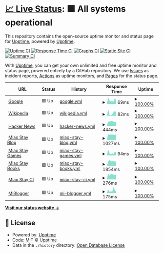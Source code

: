 # [📈 Live Status](https://demo.upptime.js.org): <!--live status--> **🟩 All systems operational**

This repository contains the open-source uptime monitor and status page for [Upptime](https://upptime.js.org), powered by [Upptime](https://github.com/upptime/upptime).

[![Uptime CI](https://github.com/koj-co/upptime/workflows/Uptime%20CI/badge.svg)](https://github.com/koj-co/upptime/actions?query=workflow%3A%22Uptime+CI%22)
[![Response Time CI](https://github.com/koj-co/upptime/workflows/Response%20Time%20CI/badge.svg)](https://github.com/koj-co/upptime/actions?query=workflow%3A%22Response+Time+CI%22)
[![Graphs CI](https://github.com/koj-co/upptime/workflows/Graphs%20CI/badge.svg)](https://github.com/koj-co/upptime/actions?query=workflow%3A%22Graphs+CI%22)
[![Static Site CI](https://github.com/koj-co/upptime/workflows/Static%20Site%20CI/badge.svg)](https://github.com/koj-co/upptime/actions?query=workflow%3A%22Static+Site+CI%22)
[![Summary CI](https://github.com/koj-co/upptime/workflows/Summary%20CI/badge.svg)](https://github.com/koj-co/upptime/actions?query=workflow%3A%22Summary+CI%22)

With [Upptime](https://upptime.js.org), you can get your own unlimited and free uptime monitor and status page, powered entirely by a GitHub repository. We use [Issues](https://github.com/upptime/upptime/issues) as incident reports, [Actions](https://github.com/upptime/upptime/actions) as uptime monitors, and [Pages](https://demo.upptime.js.org) for the status page.

<!--start: status pages-->
<!-- This summary is generated by Upptime (https://github.com/upptime/upptime) -->
<!-- Do not edit this manually, your changes will be overwritten -->
<!-- prettier-ignore -->
| URL | Status | History | Response Time | Uptime |
| --- | ------ | ------- | ------------- | ------ |
| <img alt="" src="https://favicons.githubusercontent.com/www.google.com" height="13"> [Google](https://www.google.com) | 🟩 Up | [google.yml](https://github.com/ModerEAS/upptime/commits/master/history/google.yml) | <details><summary><img alt="Response time graph" src="./graphs/google/response-time-week.png" height="20"> 69ms</summary><br><a href="https://status.miaostay.com/history/google"><img alt="Response time 80" src="https://img.shields.io/endpoint?url=https%3A%2F%2Fraw.githubusercontent.com%2FModerEAS%2Fupptime%2Fmaster%2Fapi%2Fgoogle%2Fresponse-time.json"></a><br><a href="https://status.miaostay.com/history/google"><img alt="24-hour response time 65" src="https://img.shields.io/endpoint?url=https%3A%2F%2Fraw.githubusercontent.com%2FModerEAS%2Fupptime%2Fmaster%2Fapi%2Fgoogle%2Fresponse-time-day.json"></a><br><a href="https://status.miaostay.com/history/google"><img alt="7-day response time 69" src="https://img.shields.io/endpoint?url=https%3A%2F%2Fraw.githubusercontent.com%2FModerEAS%2Fupptime%2Fmaster%2Fapi%2Fgoogle%2Fresponse-time-week.json"></a><br><a href="https://status.miaostay.com/history/google"><img alt="30-day response time 80" src="https://img.shields.io/endpoint?url=https%3A%2F%2Fraw.githubusercontent.com%2FModerEAS%2Fupptime%2Fmaster%2Fapi%2Fgoogle%2Fresponse-time-month.json"></a><br><a href="https://status.miaostay.com/history/google"><img alt="1-year response time 80" src="https://img.shields.io/endpoint?url=https%3A%2F%2Fraw.githubusercontent.com%2FModerEAS%2Fupptime%2Fmaster%2Fapi%2Fgoogle%2Fresponse-time-year.json"></a></details> | <details><summary><a href="https://status.miaostay.com/history/google">100.00%</a></summary><a href="https://status.miaostay.com/history/google"><img alt="All-time uptime 100.00%" src="https://img.shields.io/endpoint?url=https%3A%2F%2Fraw.githubusercontent.com%2FModerEAS%2Fupptime%2Fmaster%2Fapi%2Fgoogle%2Fuptime.json"></a><br><a href="https://status.miaostay.com/history/google"><img alt="24-hour uptime 100.00%" src="https://img.shields.io/endpoint?url=https%3A%2F%2Fraw.githubusercontent.com%2FModerEAS%2Fupptime%2Fmaster%2Fapi%2Fgoogle%2Fuptime-day.json"></a><br><a href="https://status.miaostay.com/history/google"><img alt="7-day uptime 100.00%" src="https://img.shields.io/endpoint?url=https%3A%2F%2Fraw.githubusercontent.com%2FModerEAS%2Fupptime%2Fmaster%2Fapi%2Fgoogle%2Fuptime-week.json"></a><br><a href="https://status.miaostay.com/history/google"><img alt="30-day uptime 100.00%" src="https://img.shields.io/endpoint?url=https%3A%2F%2Fraw.githubusercontent.com%2FModerEAS%2Fupptime%2Fmaster%2Fapi%2Fgoogle%2Fuptime-month.json"></a><br><a href="https://status.miaostay.com/history/google"><img alt="1-year uptime 100.00%" src="https://img.shields.io/endpoint?url=https%3A%2F%2Fraw.githubusercontent.com%2FModerEAS%2Fupptime%2Fmaster%2Fapi%2Fgoogle%2Fuptime-year.json"></a></details>
| <img alt="" src="https://favicons.githubusercontent.com/en.wikipedia.org" height="13"> [Wikipedia](https://en.wikipedia.org) | 🟩 Up | [wikipedia.yml](https://github.com/ModerEAS/upptime/commits/master/history/wikipedia.yml) | <details><summary><img alt="Response time graph" src="./graphs/wikipedia/response-time-week.png" height="20"> 82ms</summary><br><a href="https://status.miaostay.com/history/wikipedia"><img alt="Response time 95" src="https://img.shields.io/endpoint?url=https%3A%2F%2Fraw.githubusercontent.com%2FModerEAS%2Fupptime%2Fmaster%2Fapi%2Fwikipedia%2Fresponse-time.json"></a><br><a href="https://status.miaostay.com/history/wikipedia"><img alt="24-hour response time 26" src="https://img.shields.io/endpoint?url=https%3A%2F%2Fraw.githubusercontent.com%2FModerEAS%2Fupptime%2Fmaster%2Fapi%2Fwikipedia%2Fresponse-time-day.json"></a><br><a href="https://status.miaostay.com/history/wikipedia"><img alt="7-day response time 82" src="https://img.shields.io/endpoint?url=https%3A%2F%2Fraw.githubusercontent.com%2FModerEAS%2Fupptime%2Fmaster%2Fapi%2Fwikipedia%2Fresponse-time-week.json"></a><br><a href="https://status.miaostay.com/history/wikipedia"><img alt="30-day response time 95" src="https://img.shields.io/endpoint?url=https%3A%2F%2Fraw.githubusercontent.com%2FModerEAS%2Fupptime%2Fmaster%2Fapi%2Fwikipedia%2Fresponse-time-month.json"></a><br><a href="https://status.miaostay.com/history/wikipedia"><img alt="1-year response time 95" src="https://img.shields.io/endpoint?url=https%3A%2F%2Fraw.githubusercontent.com%2FModerEAS%2Fupptime%2Fmaster%2Fapi%2Fwikipedia%2Fresponse-time-year.json"></a></details> | <details><summary><a href="https://status.miaostay.com/history/wikipedia">100.00%</a></summary><a href="https://status.miaostay.com/history/wikipedia"><img alt="All-time uptime 100.00%" src="https://img.shields.io/endpoint?url=https%3A%2F%2Fraw.githubusercontent.com%2FModerEAS%2Fupptime%2Fmaster%2Fapi%2Fwikipedia%2Fuptime.json"></a><br><a href="https://status.miaostay.com/history/wikipedia"><img alt="24-hour uptime 100.00%" src="https://img.shields.io/endpoint?url=https%3A%2F%2Fraw.githubusercontent.com%2FModerEAS%2Fupptime%2Fmaster%2Fapi%2Fwikipedia%2Fuptime-day.json"></a><br><a href="https://status.miaostay.com/history/wikipedia"><img alt="7-day uptime 100.00%" src="https://img.shields.io/endpoint?url=https%3A%2F%2Fraw.githubusercontent.com%2FModerEAS%2Fupptime%2Fmaster%2Fapi%2Fwikipedia%2Fuptime-week.json"></a><br><a href="https://status.miaostay.com/history/wikipedia"><img alt="30-day uptime 100.00%" src="https://img.shields.io/endpoint?url=https%3A%2F%2Fraw.githubusercontent.com%2FModerEAS%2Fupptime%2Fmaster%2Fapi%2Fwikipedia%2Fuptime-month.json"></a><br><a href="https://status.miaostay.com/history/wikipedia"><img alt="1-year uptime 100.00%" src="https://img.shields.io/endpoint?url=https%3A%2F%2Fraw.githubusercontent.com%2FModerEAS%2Fupptime%2Fmaster%2Fapi%2Fwikipedia%2Fuptime-year.json"></a></details>
| <img alt="" src="https://favicons.githubusercontent.com/news.ycombinator.com" height="13"> [Hacker News](https://news.ycombinator.com) | 🟩 Up | [hacker-news.yml](https://github.com/ModerEAS/upptime/commits/master/history/hacker-news.yml) | <details><summary><img alt="Response time graph" src="./graphs/hacker-news/response-time-week.png" height="20"> 444ms</summary><br><a href="https://status.miaostay.com/history/hacker-news"><img alt="Response time 433" src="https://img.shields.io/endpoint?url=https%3A%2F%2Fraw.githubusercontent.com%2FModerEAS%2Fupptime%2Fmaster%2Fapi%2Fhacker-news%2Fresponse-time.json"></a><br><a href="https://status.miaostay.com/history/hacker-news"><img alt="24-hour response time 418" src="https://img.shields.io/endpoint?url=https%3A%2F%2Fraw.githubusercontent.com%2FModerEAS%2Fupptime%2Fmaster%2Fapi%2Fhacker-news%2Fresponse-time-day.json"></a><br><a href="https://status.miaostay.com/history/hacker-news"><img alt="7-day response time 444" src="https://img.shields.io/endpoint?url=https%3A%2F%2Fraw.githubusercontent.com%2FModerEAS%2Fupptime%2Fmaster%2Fapi%2Fhacker-news%2Fresponse-time-week.json"></a><br><a href="https://status.miaostay.com/history/hacker-news"><img alt="30-day response time 433" src="https://img.shields.io/endpoint?url=https%3A%2F%2Fraw.githubusercontent.com%2FModerEAS%2Fupptime%2Fmaster%2Fapi%2Fhacker-news%2Fresponse-time-month.json"></a><br><a href="https://status.miaostay.com/history/hacker-news"><img alt="1-year response time 433" src="https://img.shields.io/endpoint?url=https%3A%2F%2Fraw.githubusercontent.com%2FModerEAS%2Fupptime%2Fmaster%2Fapi%2Fhacker-news%2Fresponse-time-year.json"></a></details> | <details><summary><a href="https://status.miaostay.com/history/hacker-news">100.00%</a></summary><a href="https://status.miaostay.com/history/hacker-news"><img alt="All-time uptime 100.00%" src="https://img.shields.io/endpoint?url=https%3A%2F%2Fraw.githubusercontent.com%2FModerEAS%2Fupptime%2Fmaster%2Fapi%2Fhacker-news%2Fuptime.json"></a><br><a href="https://status.miaostay.com/history/hacker-news"><img alt="24-hour uptime 100.00%" src="https://img.shields.io/endpoint?url=https%3A%2F%2Fraw.githubusercontent.com%2FModerEAS%2Fupptime%2Fmaster%2Fapi%2Fhacker-news%2Fuptime-day.json"></a><br><a href="https://status.miaostay.com/history/hacker-news"><img alt="7-day uptime 100.00%" src="https://img.shields.io/endpoint?url=https%3A%2F%2Fraw.githubusercontent.com%2FModerEAS%2Fupptime%2Fmaster%2Fapi%2Fhacker-news%2Fuptime-week.json"></a><br><a href="https://status.miaostay.com/history/hacker-news"><img alt="30-day uptime 100.00%" src="https://img.shields.io/endpoint?url=https%3A%2F%2Fraw.githubusercontent.com%2FModerEAS%2Fupptime%2Fmaster%2Fapi%2Fhacker-news%2Fuptime-month.json"></a><br><a href="https://status.miaostay.com/history/hacker-news"><img alt="1-year uptime 100.00%" src="https://img.shields.io/endpoint?url=https%3A%2F%2Fraw.githubusercontent.com%2FModerEAS%2Fupptime%2Fmaster%2Fapi%2Fhacker-news%2Fuptime-year.json"></a></details>
| <img alt="" src="https://favicons.githubusercontent.com/miaostay.com" height="13"> [Miao Stay Blog](https://miaostay.com) | 🟩 Up | [miao-stay-blog.yml](https://github.com/ModerEAS/upptime/commits/master/history/miao-stay-blog.yml) | <details><summary><img alt="Response time graph" src="./graphs/miao-stay-blog/response-time-week.png" height="20"> 1027ms</summary><br><a href="https://status.miaostay.com/history/miao-stay-blog"><img alt="Response time 1067" src="https://img.shields.io/endpoint?url=https%3A%2F%2Fraw.githubusercontent.com%2FModerEAS%2Fupptime%2Fmaster%2Fapi%2Fmiao-stay-blog%2Fresponse-time.json"></a><br><a href="https://status.miaostay.com/history/miao-stay-blog"><img alt="24-hour response time 1021" src="https://img.shields.io/endpoint?url=https%3A%2F%2Fraw.githubusercontent.com%2FModerEAS%2Fupptime%2Fmaster%2Fapi%2Fmiao-stay-blog%2Fresponse-time-day.json"></a><br><a href="https://status.miaostay.com/history/miao-stay-blog"><img alt="7-day response time 1027" src="https://img.shields.io/endpoint?url=https%3A%2F%2Fraw.githubusercontent.com%2FModerEAS%2Fupptime%2Fmaster%2Fapi%2Fmiao-stay-blog%2Fresponse-time-week.json"></a><br><a href="https://status.miaostay.com/history/miao-stay-blog"><img alt="30-day response time 1067" src="https://img.shields.io/endpoint?url=https%3A%2F%2Fraw.githubusercontent.com%2FModerEAS%2Fupptime%2Fmaster%2Fapi%2Fmiao-stay-blog%2Fresponse-time-month.json"></a><br><a href="https://status.miaostay.com/history/miao-stay-blog"><img alt="1-year response time 1067" src="https://img.shields.io/endpoint?url=https%3A%2F%2Fraw.githubusercontent.com%2FModerEAS%2Fupptime%2Fmaster%2Fapi%2Fmiao-stay-blog%2Fresponse-time-year.json"></a></details> | <details><summary><a href="https://status.miaostay.com/history/miao-stay-blog">100.00%</a></summary><a href="https://status.miaostay.com/history/miao-stay-blog"><img alt="All-time uptime 100.00%" src="https://img.shields.io/endpoint?url=https%3A%2F%2Fraw.githubusercontent.com%2FModerEAS%2Fupptime%2Fmaster%2Fapi%2Fmiao-stay-blog%2Fuptime.json"></a><br><a href="https://status.miaostay.com/history/miao-stay-blog"><img alt="24-hour uptime 100.00%" src="https://img.shields.io/endpoint?url=https%3A%2F%2Fraw.githubusercontent.com%2FModerEAS%2Fupptime%2Fmaster%2Fapi%2Fmiao-stay-blog%2Fuptime-day.json"></a><br><a href="https://status.miaostay.com/history/miao-stay-blog"><img alt="7-day uptime 100.00%" src="https://img.shields.io/endpoint?url=https%3A%2F%2Fraw.githubusercontent.com%2FModerEAS%2Fupptime%2Fmaster%2Fapi%2Fmiao-stay-blog%2Fuptime-week.json"></a><br><a href="https://status.miaostay.com/history/miao-stay-blog"><img alt="30-day uptime 100.00%" src="https://img.shields.io/endpoint?url=https%3A%2F%2Fraw.githubusercontent.com%2FModerEAS%2Fupptime%2Fmaster%2Fapi%2Fmiao-stay-blog%2Fuptime-month.json"></a><br><a href="https://status.miaostay.com/history/miao-stay-blog"><img alt="1-year uptime 100.00%" src="https://img.shields.io/endpoint?url=https%3A%2F%2Fraw.githubusercontent.com%2FModerEAS%2Fupptime%2Fmaster%2Fapi%2Fmiao-stay-blog%2Fuptime-year.json"></a></details>
| <img alt="" src="https://favicons.githubusercontent.com/flash.miaostay.com" height="13"> [Miao Stay Games](https://flash.miaostay.com) | 🟩 Up | [miao-stay-games.yml](https://github.com/ModerEAS/upptime/commits/master/history/miao-stay-games.yml) | <details><summary><img alt="Response time graph" src="./graphs/miao-stay-games/response-time-week.png" height="20"> 94ms</summary><br><a href="https://status.miaostay.com/history/miao-stay-games"><img alt="Response time 128" src="https://img.shields.io/endpoint?url=https%3A%2F%2Fraw.githubusercontent.com%2FModerEAS%2Fupptime%2Fmaster%2Fapi%2Fmiao-stay-games%2Fresponse-time.json"></a><br><a href="https://status.miaostay.com/history/miao-stay-games"><img alt="24-hour response time 156" src="https://img.shields.io/endpoint?url=https%3A%2F%2Fraw.githubusercontent.com%2FModerEAS%2Fupptime%2Fmaster%2Fapi%2Fmiao-stay-games%2Fresponse-time-day.json"></a><br><a href="https://status.miaostay.com/history/miao-stay-games"><img alt="7-day response time 94" src="https://img.shields.io/endpoint?url=https%3A%2F%2Fraw.githubusercontent.com%2FModerEAS%2Fupptime%2Fmaster%2Fapi%2Fmiao-stay-games%2Fresponse-time-week.json"></a><br><a href="https://status.miaostay.com/history/miao-stay-games"><img alt="30-day response time 128" src="https://img.shields.io/endpoint?url=https%3A%2F%2Fraw.githubusercontent.com%2FModerEAS%2Fupptime%2Fmaster%2Fapi%2Fmiao-stay-games%2Fresponse-time-month.json"></a><br><a href="https://status.miaostay.com/history/miao-stay-games"><img alt="1-year response time 128" src="https://img.shields.io/endpoint?url=https%3A%2F%2Fraw.githubusercontent.com%2FModerEAS%2Fupptime%2Fmaster%2Fapi%2Fmiao-stay-games%2Fresponse-time-year.json"></a></details> | <details><summary><a href="https://status.miaostay.com/history/miao-stay-games">100.00%</a></summary><a href="https://status.miaostay.com/history/miao-stay-games"><img alt="All-time uptime 100.00%" src="https://img.shields.io/endpoint?url=https%3A%2F%2Fraw.githubusercontent.com%2FModerEAS%2Fupptime%2Fmaster%2Fapi%2Fmiao-stay-games%2Fuptime.json"></a><br><a href="https://status.miaostay.com/history/miao-stay-games"><img alt="24-hour uptime 100.00%" src="https://img.shields.io/endpoint?url=https%3A%2F%2Fraw.githubusercontent.com%2FModerEAS%2Fupptime%2Fmaster%2Fapi%2Fmiao-stay-games%2Fuptime-day.json"></a><br><a href="https://status.miaostay.com/history/miao-stay-games"><img alt="7-day uptime 100.00%" src="https://img.shields.io/endpoint?url=https%3A%2F%2Fraw.githubusercontent.com%2FModerEAS%2Fupptime%2Fmaster%2Fapi%2Fmiao-stay-games%2Fuptime-week.json"></a><br><a href="https://status.miaostay.com/history/miao-stay-games"><img alt="30-day uptime 100.00%" src="https://img.shields.io/endpoint?url=https%3A%2F%2Fraw.githubusercontent.com%2FModerEAS%2Fupptime%2Fmaster%2Fapi%2Fmiao-stay-games%2Fuptime-month.json"></a><br><a href="https://status.miaostay.com/history/miao-stay-games"><img alt="1-year uptime 100.00%" src="https://img.shields.io/endpoint?url=https%3A%2F%2Fraw.githubusercontent.com%2FModerEAS%2Fupptime%2Fmaster%2Fapi%2Fmiao-stay-games%2Fuptime-year.json"></a></details>
| <img alt="" src="https://favicons.githubusercontent.com/books.miaostay.com" height="13"> [Miao Stay Books](https://books.miaostay.com) | 🟩 Up | [miao-stay-books.yml](https://github.com/ModerEAS/upptime/commits/master/history/miao-stay-books.yml) | <details><summary><img alt="Response time graph" src="./graphs/miao-stay-books/response-time-week.png" height="20"> 1854ms</summary><br><a href="https://status.miaostay.com/history/miao-stay-books"><img alt="Response time 1868" src="https://img.shields.io/endpoint?url=https%3A%2F%2Fraw.githubusercontent.com%2FModerEAS%2Fupptime%2Fmaster%2Fapi%2Fmiao-stay-books%2Fresponse-time.json"></a><br><a href="https://status.miaostay.com/history/miao-stay-books"><img alt="24-hour response time 1830" src="https://img.shields.io/endpoint?url=https%3A%2F%2Fraw.githubusercontent.com%2FModerEAS%2Fupptime%2Fmaster%2Fapi%2Fmiao-stay-books%2Fresponse-time-day.json"></a><br><a href="https://status.miaostay.com/history/miao-stay-books"><img alt="7-day response time 1854" src="https://img.shields.io/endpoint?url=https%3A%2F%2Fraw.githubusercontent.com%2FModerEAS%2Fupptime%2Fmaster%2Fapi%2Fmiao-stay-books%2Fresponse-time-week.json"></a><br><a href="https://status.miaostay.com/history/miao-stay-books"><img alt="30-day response time 1868" src="https://img.shields.io/endpoint?url=https%3A%2F%2Fraw.githubusercontent.com%2FModerEAS%2Fupptime%2Fmaster%2Fapi%2Fmiao-stay-books%2Fresponse-time-month.json"></a><br><a href="https://status.miaostay.com/history/miao-stay-books"><img alt="1-year response time 1868" src="https://img.shields.io/endpoint?url=https%3A%2F%2Fraw.githubusercontent.com%2FModerEAS%2Fupptime%2Fmaster%2Fapi%2Fmiao-stay-books%2Fresponse-time-year.json"></a></details> | <details><summary><a href="https://status.miaostay.com/history/miao-stay-books">100.00%</a></summary><a href="https://status.miaostay.com/history/miao-stay-books"><img alt="All-time uptime 100.00%" src="https://img.shields.io/endpoint?url=https%3A%2F%2Fraw.githubusercontent.com%2FModerEAS%2Fupptime%2Fmaster%2Fapi%2Fmiao-stay-books%2Fuptime.json"></a><br><a href="https://status.miaostay.com/history/miao-stay-books"><img alt="24-hour uptime 100.00%" src="https://img.shields.io/endpoint?url=https%3A%2F%2Fraw.githubusercontent.com%2FModerEAS%2Fupptime%2Fmaster%2Fapi%2Fmiao-stay-books%2Fuptime-day.json"></a><br><a href="https://status.miaostay.com/history/miao-stay-books"><img alt="7-day uptime 100.00%" src="https://img.shields.io/endpoint?url=https%3A%2F%2Fraw.githubusercontent.com%2FModerEAS%2Fupptime%2Fmaster%2Fapi%2Fmiao-stay-books%2Fuptime-week.json"></a><br><a href="https://status.miaostay.com/history/miao-stay-books"><img alt="30-day uptime 100.00%" src="https://img.shields.io/endpoint?url=https%3A%2F%2Fraw.githubusercontent.com%2FModerEAS%2Fupptime%2Fmaster%2Fapi%2Fmiao-stay-books%2Fuptime-month.json"></a><br><a href="https://status.miaostay.com/history/miao-stay-books"><img alt="1-year uptime 100.00%" src="https://img.shields.io/endpoint?url=https%3A%2F%2Fraw.githubusercontent.com%2FModerEAS%2Fupptime%2Fmaster%2Fapi%2Fmiao-stay-books%2Fuptime-year.json"></a></details>
| <img alt="" src="https://favicons.githubusercontent.com/ci.miaostay.com" height="13"> [Miao Stay CI](https://ci.miaostay.com) | 🟩 Up | [miao-stay-ci.yml](https://github.com/ModerEAS/upptime/commits/master/history/miao-stay-ci.yml) | <details><summary><img alt="Response time graph" src="./graphs/miao-stay-ci/response-time-week.png" height="20"> 276ms</summary><br><a href="https://status.miaostay.com/history/miao-stay-ci"><img alt="Response time 287" src="https://img.shields.io/endpoint?url=https%3A%2F%2Fraw.githubusercontent.com%2FModerEAS%2Fupptime%2Fmaster%2Fapi%2Fmiao-stay-ci%2Fresponse-time.json"></a><br><a href="https://status.miaostay.com/history/miao-stay-ci"><img alt="24-hour response time 282" src="https://img.shields.io/endpoint?url=https%3A%2F%2Fraw.githubusercontent.com%2FModerEAS%2Fupptime%2Fmaster%2Fapi%2Fmiao-stay-ci%2Fresponse-time-day.json"></a><br><a href="https://status.miaostay.com/history/miao-stay-ci"><img alt="7-day response time 276" src="https://img.shields.io/endpoint?url=https%3A%2F%2Fraw.githubusercontent.com%2FModerEAS%2Fupptime%2Fmaster%2Fapi%2Fmiao-stay-ci%2Fresponse-time-week.json"></a><br><a href="https://status.miaostay.com/history/miao-stay-ci"><img alt="30-day response time 287" src="https://img.shields.io/endpoint?url=https%3A%2F%2Fraw.githubusercontent.com%2FModerEAS%2Fupptime%2Fmaster%2Fapi%2Fmiao-stay-ci%2Fresponse-time-month.json"></a><br><a href="https://status.miaostay.com/history/miao-stay-ci"><img alt="1-year response time 287" src="https://img.shields.io/endpoint?url=https%3A%2F%2Fraw.githubusercontent.com%2FModerEAS%2Fupptime%2Fmaster%2Fapi%2Fmiao-stay-ci%2Fresponse-time-year.json"></a></details> | <details><summary><a href="https://status.miaostay.com/history/miao-stay-ci">100.00%</a></summary><a href="https://status.miaostay.com/history/miao-stay-ci"><img alt="All-time uptime 100.00%" src="https://img.shields.io/endpoint?url=https%3A%2F%2Fraw.githubusercontent.com%2FModerEAS%2Fupptime%2Fmaster%2Fapi%2Fmiao-stay-ci%2Fuptime.json"></a><br><a href="https://status.miaostay.com/history/miao-stay-ci"><img alt="24-hour uptime 100.00%" src="https://img.shields.io/endpoint?url=https%3A%2F%2Fraw.githubusercontent.com%2FModerEAS%2Fupptime%2Fmaster%2Fapi%2Fmiao-stay-ci%2Fuptime-day.json"></a><br><a href="https://status.miaostay.com/history/miao-stay-ci"><img alt="7-day uptime 100.00%" src="https://img.shields.io/endpoint?url=https%3A%2F%2Fraw.githubusercontent.com%2FModerEAS%2Fupptime%2Fmaster%2Fapi%2Fmiao-stay-ci%2Fuptime-week.json"></a><br><a href="https://status.miaostay.com/history/miao-stay-ci"><img alt="30-day uptime 100.00%" src="https://img.shields.io/endpoint?url=https%3A%2F%2Fraw.githubusercontent.com%2FModerEAS%2Fupptime%2Fmaster%2Fapi%2Fmiao-stay-ci%2Fuptime-month.json"></a><br><a href="https://status.miaostay.com/history/miao-stay-ci"><img alt="1-year uptime 100.00%" src="https://img.shields.io/endpoint?url=https%3A%2F%2Fraw.githubusercontent.com%2FModerEAS%2Fupptime%2Fmaster%2Fapi%2Fmiao-stay-ci%2Fuptime-year.json"></a></details>
| <img alt="" src="https://favicons.githubusercontent.com/miaostay.blogspot.com" height="13"> [MiBlogger](https://miaostay.blogspot.com) | 🟩 Up | [mi-blogger.yml](https://github.com/ModerEAS/upptime/commits/master/history/mi-blogger.yml) | <details><summary><img alt="Response time graph" src="./graphs/mi-blogger/response-time-week.png" height="20"> 175ms</summary><br><a href="https://status.miaostay.com/history/mi-blogger"><img alt="Response time 205" src="https://img.shields.io/endpoint?url=https%3A%2F%2Fraw.githubusercontent.com%2FModerEAS%2Fupptime%2Fmaster%2Fapi%2Fmi-blogger%2Fresponse-time.json"></a><br><a href="https://status.miaostay.com/history/mi-blogger"><img alt="24-hour response time 106" src="https://img.shields.io/endpoint?url=https%3A%2F%2Fraw.githubusercontent.com%2FModerEAS%2Fupptime%2Fmaster%2Fapi%2Fmi-blogger%2Fresponse-time-day.json"></a><br><a href="https://status.miaostay.com/history/mi-blogger"><img alt="7-day response time 175" src="https://img.shields.io/endpoint?url=https%3A%2F%2Fraw.githubusercontent.com%2FModerEAS%2Fupptime%2Fmaster%2Fapi%2Fmi-blogger%2Fresponse-time-week.json"></a><br><a href="https://status.miaostay.com/history/mi-blogger"><img alt="30-day response time 205" src="https://img.shields.io/endpoint?url=https%3A%2F%2Fraw.githubusercontent.com%2FModerEAS%2Fupptime%2Fmaster%2Fapi%2Fmi-blogger%2Fresponse-time-month.json"></a><br><a href="https://status.miaostay.com/history/mi-blogger"><img alt="1-year response time 205" src="https://img.shields.io/endpoint?url=https%3A%2F%2Fraw.githubusercontent.com%2FModerEAS%2Fupptime%2Fmaster%2Fapi%2Fmi-blogger%2Fresponse-time-year.json"></a></details> | <details><summary><a href="https://status.miaostay.com/history/mi-blogger">100.00%</a></summary><a href="https://status.miaostay.com/history/mi-blogger"><img alt="All-time uptime 100.00%" src="https://img.shields.io/endpoint?url=https%3A%2F%2Fraw.githubusercontent.com%2FModerEAS%2Fupptime%2Fmaster%2Fapi%2Fmi-blogger%2Fuptime.json"></a><br><a href="https://status.miaostay.com/history/mi-blogger"><img alt="24-hour uptime 100.00%" src="https://img.shields.io/endpoint?url=https%3A%2F%2Fraw.githubusercontent.com%2FModerEAS%2Fupptime%2Fmaster%2Fapi%2Fmi-blogger%2Fuptime-day.json"></a><br><a href="https://status.miaostay.com/history/mi-blogger"><img alt="7-day uptime 100.00%" src="https://img.shields.io/endpoint?url=https%3A%2F%2Fraw.githubusercontent.com%2FModerEAS%2Fupptime%2Fmaster%2Fapi%2Fmi-blogger%2Fuptime-week.json"></a><br><a href="https://status.miaostay.com/history/mi-blogger"><img alt="30-day uptime 100.00%" src="https://img.shields.io/endpoint?url=https%3A%2F%2Fraw.githubusercontent.com%2FModerEAS%2Fupptime%2Fmaster%2Fapi%2Fmi-blogger%2Fuptime-month.json"></a><br><a href="https://status.miaostay.com/history/mi-blogger"><img alt="1-year uptime 100.00%" src="https://img.shields.io/endpoint?url=https%3A%2F%2Fraw.githubusercontent.com%2FModerEAS%2Fupptime%2Fmaster%2Fapi%2Fmi-blogger%2Fuptime-year.json"></a></details>

<!--end: status pages-->

[**Visit our status website →**](https://demo.upptime.js.org)

## 📄 License

- Powered by: [Upptime](https://github.com/upptime/upptime)
- Code: [MIT](./LICENSE) © [Upptime](https://upptime.js.org)
- Data in the `./history` directory: [Open Database License](https://opendatacommons.org/licenses/odbl/1-0/)
